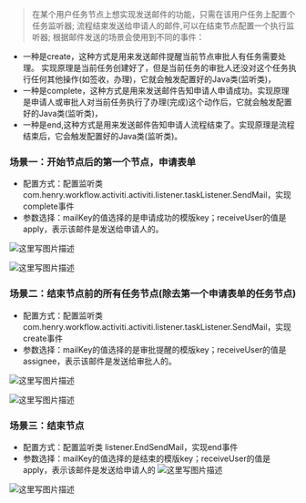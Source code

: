 

>在某个用户任务节点上想实现发送邮件的功能，只需在该用户任务上配置个任务监听器;
>流程结束发送给申请人的邮件,可以在结束节点配置一个执行监听器;
>根据邮件发送的场景会使用到不同的事件：

- 一种是create，这种方式是用来发送邮件提醒当前节点审批人有任务需要处理。 实现原理是当前任务创建好了，但是当前任务的审批人还没对这个任务执行任何其他操作(如签收，办理)，它就会触发配置好的Java类(监听类)，
- 一种是complete，这种方式是用来发送邮件告知申请人申请成功。实现原理是申请人或审批人对当前任务执行了办理(完成)这个动作后，它就会触发配置好的Java类(监听类)，
- 一种是end,这种方式是用来发送邮件告知申请人流程结束了。实现原理是流程结束后，它会触发配置好的Java类(监听类)。

### 场景一：开始节点后的第一个节点，申请表单

 - 配置方式：配置监听类
    com.henry.workflow.activiti.activiti.listener.taskListener.SendMail，实现complete事件
 - 参数选择：mailKey的值选择的是申请成功的模版key；receiveUser的值是apply，表示该邮件是发送给申请人的。

![这里写图片描述](http://img.blog.csdn.net/20171123170452379?watermark/2/text/aHR0cDovL2Jsb2cuY3Nkbi5uZXQvamluemhlbmdndW8=/font/5a6L5L2T/fontsize/400/fill/I0JBQkFCMA==/dissolve/70/gravity/SouthEast)

![这里写图片描述](http://img.blog.csdn.net/20171123171354021?watermark/2/text/aHR0cDovL2Jsb2cuY3Nkbi5uZXQvamluemhlbmdndW8=/font/5a6L5L2T/fontsize/400/fill/I0JBQkFCMA==/dissolve/70/gravity/SouthEast)

### 场景二：结束节点前的所有任务节点(除去第一个申请表单的任务节点)

 - 配置方式：配置监听类
   com.henry.workflow.activiti.activiti.listener.taskListener.SendMail，实现create事件
 - 参数选择：mailKey的值选择的是审批提醒的模版key；receiveUser的值是assignee，表示该邮件是发送给审批人的。

![这里写图片描述](http://img.blog.csdn.net/20171123171608573?watermark/2/text/aHR0cDovL2Jsb2cuY3Nkbi5uZXQvamluemhlbmdndW8=/font/5a6L5L2T/fontsize/400/fill/I0JBQkFCMA==/dissolve/70/gravity/SouthEast)

![这里写图片描述](http://img.blog.csdn.net/20171123171625343?watermark/2/text/aHR0cDovL2Jsb2cuY3Nkbi5uZXQvamluemhlbmdndW8=/font/5a6L5L2T/fontsize/400/fill/I0JBQkFCMA==/dissolve/70/gravity/SouthEast)

### 场景三：结束节点

 - 配置方式：配置监听类 listener.EndSendMail，实现end事件
 - 参数选择：mailKey的值选择的是结束的模版key；receiveUser的值是apply，表示该邮件是发送给申请人的
![这里写图片描述](http://img.blog.csdn.net/20171123172048092?watermark/2/text/aHR0cDovL2Jsb2cuY3Nkbi5uZXQvamluemhlbmdndW8=/font/5a6L5L2T/fontsize/400/fill/I0JBQkFCMA==/dissolve/70/gravity/SouthEast)

![这里写图片描述](http://img.blog.csdn.net/20171123172105796?watermark/2/text/aHR0cDovL2Jsb2cuY3Nkbi5uZXQvamluemhlbmdndW8=/font/5a6L5L2T/fontsize/400/fill/I0JBQkFCMA==/dissolve/70/gravity/SouthEast)
